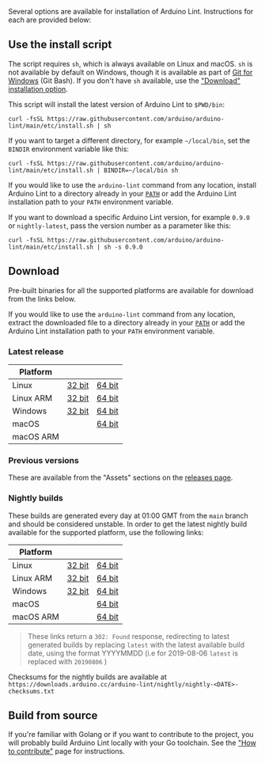 <!-- Source: https://github.com/arduino/tooling-project-assets/blob/main/other/installation-script/installation.md -->

Several options are available for installation of Arduino Lint. Instructions for each are provided below:

## Use the install script

The script requires `sh`, which is always available on Linux and macOS. `sh` is not available by default on Windows,
though it is available as part of [Git for Windows](https://gitforwindows.org/) (Git Bash). If you don't have `sh`
available, use the ["Download" installation option](#download).

This script will install the latest version of Arduino Lint to `$PWD/bin`:

```
curl -fsSL https://raw.githubusercontent.com/arduino/arduino-lint/main/etc/install.sh | sh
```

If you want to target a different directory, for example `~/local/bin`, set the `BINDIR` environment variable like this:

```
curl -fsSL https://raw.githubusercontent.com/arduino/arduino-lint/main/etc/install.sh | BINDIR=~/local/bin sh
```

If you would like to use the `arduino-lint` command from any location, install Arduino Lint to a directory already in
your [`PATH`](https://wikipedia.org/wiki/PATH%5F%28variable%29) or add the Arduino Lint installation path to your `PATH`
environment variable.

If you want to download a specific Arduino Lint version, for example `0.9.0` or `nightly-latest`, pass the version
number as a parameter like this:

```
curl -fsSL https://raw.githubusercontent.com/arduino/arduino-lint/main/etc/install.sh | sh -s 0.9.0
```

## Download

Pre-built binaries for all the supported platforms are available for download from the links below.

If you would like to use the `arduino-lint` command from any location, extract the downloaded file to a directory
already in your [`PATH`](https://wikipedia.org/wiki/PATH%5F%28variable%29) or add the Arduino Lint installation path to
your `PATH` environment variable.

### Latest release

| Platform  |                      |                      |
| --------- | -------------------- | -------------------- |
| Linux     | [32 bit][linux32]    | [64 bit][linux64]    |
| Linux ARM | [32 bit][linuxarm32] | [64 bit][linuxarm64] |
| Windows   | [32 bit][windows32]  | [64 bit][windows64]  |
| macOS     |                      | [64 bit][macos64]    |
| macOS ARM |                      |                      |

[linux64]: https://downloads.arduino.cc/arduino-lint/arduino-lint_latest_Linux_64bit.tar.gz
[linux32]: https://downloads.arduino.cc/arduino-lint/arduino-lint_latest_Linux_32bit.tar.gz
[linuxarm64]: https://downloads.arduino.cc/arduino-lint/arduino-lint_latest_Linux_ARM64.tar.gz
[linuxarm32]: https://downloads.arduino.cc/arduino-lint/arduino-lint_latest_Linux_ARMv7.tar.gz
[windows64]: https://downloads.arduino.cc/arduino-lint/arduino-lint_latest_Windows_64bit.zip
[windows32]: https://downloads.arduino.cc/arduino-lint/arduino-lint_latest_Windows_32bit.zip
[macos64]: https://downloads.arduino.cc/arduino-lint/arduino-lint_latest_macOS_64bit.tar.gz

### Previous versions

These are available from the "Assets" sections on the [releases page](https://github.com/arduino/arduino-lint/releases).

### Nightly builds

These builds are generated every day at 01:00 GMT from the `main` branch and should be considered unstable. In order to
get the latest nightly build available for the supported platform, use the following links:

| Platform  |                              |                              |
| --------- | ---------------------------- | ---------------------------- |
| Linux     | [32 bit][linux32-nightly]    | [64 bit][linux64-nightly]    |
| Linux ARM | [32 bit][linuxarm32-nightly] | [64 bit][linuxarm64-nightly] |
| Windows   | [32 bit][windows32-nightly]  | [64 bit][windows64-nightly]  |
| macOS     |                              | [64 bit][macos64-nightly]    |
| macOS ARM |                              | [64 bit][macosarm64-nightly] |

[linux64-nightly]: https://downloads.arduino.cc/arduino-lint/nightly/arduino-lint_nightly-latest_Linux_64bit.tar.gz
[linux32-nightly]: https://downloads.arduino.cc/arduino-lint/nightly/arduino-lint_nightly-latest_Linux_32bit.tar.gz
[linuxarm64-nightly]: https://downloads.arduino.cc/arduino-lint/nightly/arduino-lint_nightly-latest_Linux_ARM64.tar.gz
[linuxarm32-nightly]: https://downloads.arduino.cc/arduino-lint/nightly/arduino-lint_nightly-latest_Linux_ARMv7.tar.gz
[windows64-nightly]: https://downloads.arduino.cc/arduino-lint/nightly/arduino-lint_nightly-latest_Windows_64bit.zip
[windows32-nightly]: https://downloads.arduino.cc/arduino-lint/nightly/arduino-lint_nightly-latest_Windows_32bit.zip
[macos64-nightly]: https://downloads.arduino.cc/arduino-lint/nightly/arduino-lint_nightly-latest_macOS_64bit.tar.gz
[macosarm64-nightly]: https://downloads.arduino.cc/arduino-lint/nightly/arduino-lint_nightly-latest_macOS_ARM64.tar.gz

> These links return a `302: Found` response, redirecting to latest generated builds by replacing `latest` with the
> latest available build date, using the format YYYYMMDD (i.e for 2019-08-06 `latest` is replaced with `20190806` )

Checksums for the nightly builds are available at
`https://downloads.arduino.cc/arduino-lint/nightly/nightly-<DATE>-checksums.txt`

## Build from source

If you're familiar with Golang or if you want to contribute to the project, you will probably build Arduino Lint locally
with your Go toolchain. See the ["How to contribute"](CONTRIBUTING.md#building-the-source-code) page for instructions.
